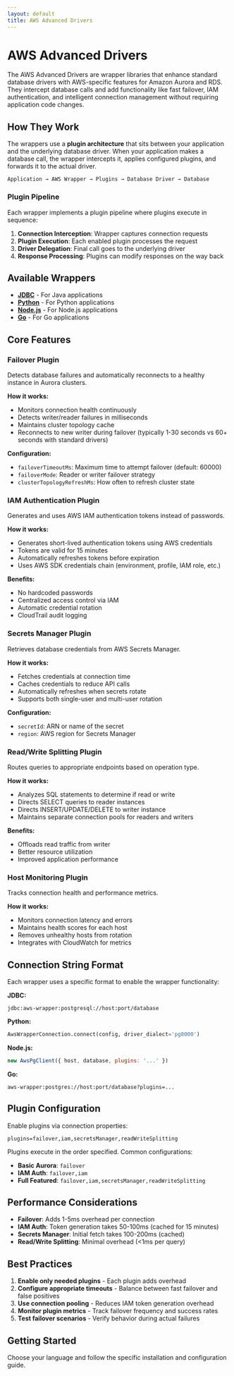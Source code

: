 ```yaml
---
layout: default
title: AWS Advanced Drivers
---
```


# AWS Advanced Drivers

The AWS Advanced Drivers are wrapper libraries that enhance standard database drivers with AWS-specific features for Amazon Aurora and RDS. They intercept database calls and add functionality like fast failover, IAM authentication, and intelligent connection management without requiring application code changes.

## How They Work

The wrappers use a **plugin architecture** that sits between your application and the underlying database driver. When your application makes a database call, the wrapper intercepts it, applies configured plugins, and forwards it to the actual driver.

```
Application → AWS Wrapper → Plugins → Database Driver → Database
```

### Plugin Pipeline

Each wrapper implements a plugin pipeline where plugins execute in sequence:

1. **Connection Interception**: Wrapper captures connection requests
2. **Plugin Execution**: Each enabled plugin processes the request
3. **Driver Delegation**: Final call goes to the underlying driver
4. **Response Processing**: Plugins can modify responses on the way back

## Available Wrappers

- **[JDBC](jdbc)** - For Java applications
- **[Python](python)** - For Python applications  
- **[Node.js](nodejs)** - For Node.js applications
- **[Go](go)** - For Go applications

## Core Features

### Failover Plugin

Detects database failures and automatically reconnects to a healthy instance in Aurora clusters.

**How it works:**
- Monitors connection health continuously
- Detects writer/reader failures in milliseconds
- Maintains cluster topology cache
- Reconnects to new writer during failover (typically 1-30 seconds vs 60+ seconds with standard drivers)

**Configuration:**
- `failoverTimeoutMs`: Maximum time to attempt failover (default: 60000)
- `failoverMode`: Reader or writer failover strategy
- `clusterTopologyRefreshMs`: How often to refresh cluster state

### IAM Authentication Plugin

Generates and uses AWS IAM authentication tokens instead of passwords.

**How it works:**
- Generates short-lived authentication tokens using AWS credentials
- Tokens are valid for 15 minutes
- Automatically refreshes tokens before expiration
- Uses AWS SDK credentials chain (environment, profile, IAM role, etc.)

**Benefits:**
- No hardcoded passwords
- Centralized access control via IAM
- Automatic credential rotation
- CloudTrail audit logging

### Secrets Manager Plugin

Retrieves database credentials from AWS Secrets Manager.

**How it works:**
- Fetches credentials at connection time
- Caches credentials to reduce API calls
- Automatically refreshes when secrets rotate
- Supports both single-user and multi-user rotation

**Configuration:**
- `secretId`: ARN or name of the secret
- `region`: AWS region for Secrets Manager

### Read/Write Splitting Plugin

Routes queries to appropriate endpoints based on operation type.

**How it works:**
- Analyzes SQL statements to determine if read or write
- Directs SELECT queries to reader instances
- Directs INSERT/UPDATE/DELETE to writer instance
- Maintains separate connection pools for readers and writers

**Benefits:**
- Offloads read traffic from writer
- Better resource utilization
- Improved application performance

### Host Monitoring Plugin

Tracks connection health and performance metrics.

**How it works:**
- Monitors connection latency and errors
- Maintains health scores for each host
- Removes unhealthy hosts from rotation
- Integrates with CloudWatch for metrics

## Connection String Format

Each wrapper uses a specific format to enable the wrapper functionality:

**JDBC:**
```
jdbc:aws-wrapper:postgresql://host:port/database
```

**Python:**
```python
AwsWrapperConnection.connect(config, driver_dialect='pg8000')
```

**Node.js:**
```javascript
new AwsPgClient({ host, database, plugins: '...' })
```

**Go:**
```
aws-wrapper:postgres://host:port/database?plugins=...
```

## Plugin Configuration

Enable plugins via connection properties:

```
plugins=failover,iam,secretsManager,readWriteSplitting
```

Plugins execute in the order specified. Common configurations:

- **Basic Aurora**: `failover`
- **IAM Auth**: `failover,iam`
- **Full Featured**: `failover,iam,secretsManager,readWriteSplitting`

## Performance Considerations

- **Failover**: Adds 1-5ms overhead per connection
- **IAM Auth**: Token generation takes 50-100ms (cached for 15 minutes)
- **Secrets Manager**: Initial fetch takes 100-200ms (cached)
- **Read/Write Splitting**: Minimal overhead (<1ms per query)

## Best Practices

1. **Enable only needed plugins** - Each plugin adds overhead
2. **Configure appropriate timeouts** - Balance between fast failover and false positives
3. **Use connection pooling** - Reduces IAM token generation overhead
4. **Monitor plugin metrics** - Track failover frequency and success rates
5. **Test failover scenarios** - Verify behavior during actual failures

## Getting Started

Choose your language and follow the specific installation and configuration guide.
